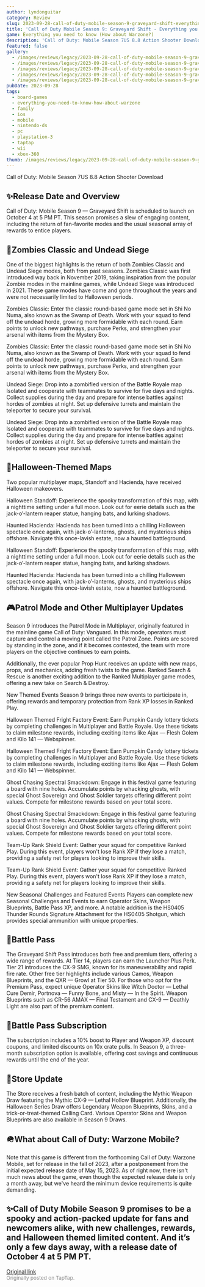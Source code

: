 ```yaml
---
author: lyndonguitar
category: Review
slug: 2023-09-28-call-of-duty-mobile-season-9-graveyard-shift-everything-you-need-to-know-how-about-warz
title: 'Call of Duty Mobile Season 9: Graveyard Shift - Everything you need to know (How about Warzone?)'
game: Everything you need to know (How about Warzone?)
description: 'Call of Duty: Mobile Season 7US 8.8 Action Shooter Download'
featured: false
gallery:
  - /images/reviews/legacy/2023-09-28-call-of-duty-mobile-season-9-graveyard-shift---everything-you-need-to-know-how-about-warz-0.avif
  - /images/reviews/legacy/2023-09-28-call-of-duty-mobile-season-9-graveyard-shift---everything-you-need-to-know-how-about-warz-1.avif
  - /images/reviews/legacy/2023-09-28-call-of-duty-mobile-season-9-graveyard-shift---everything-you-need-to-know-how-about-warz-2.avif
  - /images/reviews/legacy/2023-09-28-call-of-duty-mobile-season-9-graveyard-shift---everything-you-need-to-know-how-about-warz-3.avif
  - /images/reviews/legacy/2023-09-28-call-of-duty-mobile-season-9-graveyard-shift---everything-you-need-to-know-how-about-warz-4.avif
pubDate: 2023-09-28
tags:
  - board-games
  - everything-you-need-to-know-how-about-warzone
  - family
  - ios
  - mobile
  - nintendo-ds
  - pc
  - playstation-3
  - taptap
  - wii
  - xbox-360
thumb: /images/reviews/legacy/2023-09-28-call-of-duty-mobile-season-9-graveyard-shift---everything-you-need-to-know-how-about-warz-0.avif
---
```


Call of Duty: Mobile Season 7US
8.8
Action
Shooter
Download


## ✨Release Date and Overview
Call of Duty: Mobile Season 9 — Graveyard Shift is scheduled to launch on October 4 at 5 PM PT. This season promises a slew of engaging content, including the return of fan-favorite modes and the usual seasonal array of rewards to entice players.


## 🧟Zombies Classic and Undead Siege

One of the biggest highlights is the return of both Zombies Classic and Undead Siege modes, both from past seasons. Zombies Classic was first introduced way back in November 2019, taking inspiration from the popular Zombie modes in the mainline games, while Undead Siege was introduced in 2021. These game modes have come and gone throughout the years and were not necessarily limited to Halloween periods.

Zombies Classic:
Enter the classic round-based game mode set in Shi No Numa, also known as the Swamp of Death. Work with your squad to fend off the undead horde, growing more formidable with each round. Earn points to unlock new pathways, purchase Perks, and strengthen your arsenal with items from the Mystery Box.

Zombies Classic:
Enter the classic round-based game mode set in Shi No Numa, also known as the Swamp of Death. Work with your squad to fend off the undead horde, growing more formidable with each round. Earn points to unlock new pathways, purchase Perks, and strengthen your arsenal with items from the Mystery Box.

Undead Siege:
Drop into a zombified version of the Battle Royale map Isolated and cooperate with teammates to survive for five days and nights. Collect supplies during the day and prepare for intense battles against hordes of zombies at night. Set up defensive turrets and maintain the teleporter to secure your survival.

Undead Siege:
Drop into a zombified version of the Battle Royale map Isolated and cooperate with teammates to survive for five days and nights. Collect supplies during the day and prepare for intense battles against hordes of zombies at night. Set up defensive turrets and maintain the teleporter to secure your survival.


## 🎃Halloween-Themed Maps

Two popular multiplayer maps, Standoff and Hacienda, have received Halloween makeovers.

Halloween Standoff: Experience the spooky transformation of this map, with a nighttime setting under a full moon. Look out for eerie details such as the jack-o’-lantern reaper statue, hanging bats, and lurking shadows.

Haunted Hacienda: Hacienda has been turned into a chilling Halloween spectacle once again, with jack-o’-lanterns, ghosts, and mysterious ships offshore. Navigate this once-lavish estate, now a haunted battleground.

Halloween Standoff: Experience the spooky transformation of this map, with a nighttime setting under a full moon. Look out for eerie details such as the jack-o’-lantern reaper statue, hanging bats, and lurking shadows.

Haunted Hacienda: Hacienda has been turned into a chilling Halloween spectacle once again, with jack-o’-lanterns, ghosts, and mysterious ships offshore. Navigate this once-lavish estate, now a haunted battleground.


## 🎮Patrol Mode and Other Multiplayer Updates
Season 9 introduces the Patrol Mode in Multiplayer, originally featured in the mainline game Call of Duty: Vanguard. In this mode, operators must capture and control a moving point called the Patrol Zone. Points are scored by standing in the zone, and if it becomes contested, the team with more players on the objective continues to earn points.

Additionally, the ever popular Prop Hunt receives an update with new maps, props, and mechanics, adding fresh twists to the game. Ranked Search & Rescue is another exciting addition to the Ranked Multiplayer game modes, offering a new take on Search & Destroy.

New Themed Events
Season 9 brings three new events to participate in, offering rewards and temporary protection from Rank XP losses in Ranked Play.

Halloween Themed Fright Factory Event: Earn Pumpkin Candy lottery tickets by completing challenges in Multiplayer and Battle Royale. Use these tickets to claim milestone rewards, including exciting items like Ajax — Flesh Golem and Kilo 141 — Webspinner.

Halloween Themed Fright Factory Event: Earn Pumpkin Candy lottery tickets by completing challenges in Multiplayer and Battle Royale. Use these tickets to claim milestone rewards, including exciting items like Ajax — Flesh Golem and Kilo 141 — Webspinner.

Ghost Chasing Spectral Smackdown: Engage in this festival game featuring a board with nine holes. Accumulate points by whacking ghosts, with special Ghost Sovereign and Ghost Soldier targets offering different point values. Compete for milestone rewards based on your total score.

Ghost Chasing Spectral Smackdown: Engage in this festival game featuring a board with nine holes. Accumulate points by whacking ghosts, with special Ghost Sovereign and Ghost Soldier targets offering different point values. Compete for milestone rewards based on your total score.

Team-Up Rank Shield Event: Gather your squad for competitive Ranked Play. During this event, players won't lose Rank XP if they lose a match, providing a safety net for players looking to improve their skills.

Team-Up Rank Shield Event: Gather your squad for competitive Ranked Play. During this event, players won't lose Rank XP if they lose a match, providing a safety net for players looking to improve their skills.

New Seasonal Challenges and Featured Events
Players can complete new Seasonal Challenges and Events to earn Operator Skins, Weapon Blueprints, Battle Pass XP, and more. A notable addition is the HS0405 Thunder Rounds Signature Attachment for the HS0405 Shotgun, which provides special ammunition with unique properties.


## 🎫Battle Pass
The Graveyard Shift Pass introduces both free and premium tiers, offering a wide range of rewards. At Tier 14, players can earn the Launcher Plus Perk. Tier 21 introduces the CX-9 SMG, known for its maneuverability and rapid fire rate. Other free tier highlights include various Camos, Weapon Blueprints, and the QXR — Growl at Tier 50. For those who opt for the Premium Pass, expect unique Operator Skins like Witch Doctor — Lethal Cure Demir, Portnova — Funny Bone, and Misty — In the Spirit. Weapon Blueprints such as CR-56 AMAX — Final Testament and CX-9 — Deathly Light are also part of the premium content.


## 💎Battle Pass Subscription
The subscription includes a 10% boost to Player and Weapon XP, discount coupons, and limited discounts on 10x crate pulls. In Season 9, a three-month subscription option is available, offering cost savings and continuous rewards until the end of the year.


## 🏪Store Update
The Store receives a fresh batch of content, including the Mythic Weapon Draw featuring the Mythic CX-9 — Lethal Hollow Blueprint. Additionally, the Halloween Series Draw offers Legendary Weapon Blueprints, Skins, and a trick-or-treat-themed Calling Card. Various Operator Skins and Weapon Blueprints are also available in Season 9 Draws.


## 🪖What about Call of Duty: Warzone Mobile?
Note that this game is different from the forthcoming Call of Duty: Warzone Mobile, set for release in the fall of 2023, after a postponement from the initial expected release date of May 15, 2023. As of right now, there isn't much news about the game, even though the expected release date is only a month away, but we've heard the minimum device requirements  is quite demanding.


## ✨Call of Duty Mobile Season 9 promises to be a spooky and action-packed update for fans and newcomers alike, with new challenges, rewards, and Halloween themed limited content. And it’s only a few days away, with a release date of October 4 at 5 PM PT.

[Original link](https://www.taptap.io/post/6367314)<br><span style="font-size: 0.95em; color: #888;">Originally posted on TapTap.</span>